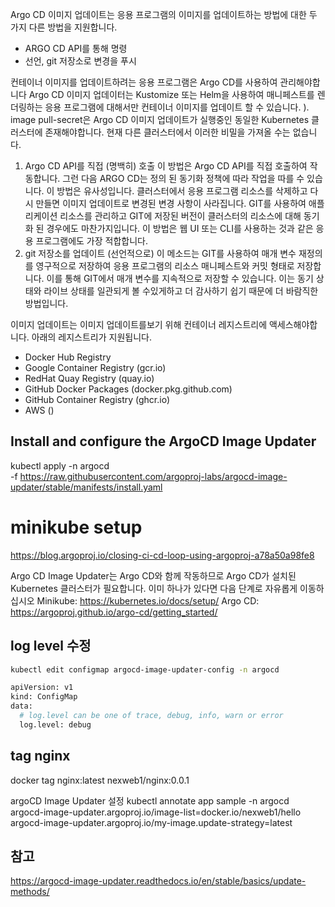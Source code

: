 Argo CD 이미지 업데이트는 응용 프로그램의 이미지를 업데이트하는 방법에 대한 두 가지 다른 방법을 지원합니다.
  - ARGO CD API를 통해 명령
  - 선언, git 저장소로 변경을 푸시

컨테이너 이미지를 업데이트하려는 응용 프로그램은 Argo CD를 사용하여 관리해야합니다
Argo CD 이미지 업데이터는 Kustomize 또는 Helm을 사용하여 매니페스트를 렌더링하는 응용 프로그램에 대해서만 컨테이너 이미지를 업데이트 할 수 있습니다. ).
image pull-secret은 Argo CD 이미지 업데이트가 실행중인 동일한 Kubernetes 클러스터에 존재해야합니다. 현재 다른 클러스터에서 이러한 비밀을 가져올 수는 없습니다.

1. Argo CD API를 직접 (명백히) 호출
이 방법은 Argo CD API를 직접 호출하여 작동합니다. 그런 다음 ARGO CD는 정의 된 동기화 정책에 따라 작업을 따를 수 있습니다. 이 방법은 유사성입니다. 클러스터에서 응용 프로그램 리소스를 삭제하고 다시 만들면 이미지 업데이트로 변경된 변경 사항이 사라집니다. GIT를 사용하여 애플리케이션 리소스를 관리하고 GIT에 저장된 버전이 클러스터의 리소스에 대해 동기화 된 경우에도 마찬가지입니다. 이 방법은 웹 UI 또는 CLI를 사용하는 것과 같은 응용 프로그램에도 가장 적합합니다.
2. git 저장소를 업데이트 (선언적으로)
이 메소드는 GIT를 사용하여 매개 변수 재정의를 영구적으로 저장하여 응용 프로그램의 리소스 매니페스트와 커밋 형태로 저장합니다. 이를 통해 GIT에서 매개 변수를 지속적으로 저장할 수 있습니다. 이는 동기 상태와 라이브 상태를 일관되게 볼 수있게하고 더 감사하기 쉽기 때문에 더 바람직한 방법입니다.

이미지 업데이트는 이미지 업데이트를보기 위해 컨테이너 레지스트리에 액세스해야합니다. 아래의  레지스트리가 지원됩니다.
  - Docker Hub Registry
  - Google Container Registry (gcr.io)
  - RedHat Quay Registry (quay.io)
  - GitHub Docker Packages (docker.pkg.github.com)
  - GitHub Container Registry (ghcr.io)
  - AWS ()
## Install and configure the ArgoCD Image Updater

kubectl apply -n argocd  \
  -f https://raw.githubusercontent.com/argoproj-labs/argocd-image-updater/stable/manifests/install.yaml

# minikube setup
https://blog.argoproj.io/closing-ci-cd-loop-using-argoproj-a78a50a98fe8

Argo CD Image Updater는 Argo CD와 함께 작동하므로 Argo CD가 설치된 Kubernetes 클러스터가 필요합니다. 
이미 하나가 있다면 다음 단계로 자유롭게 이동하십시오
Minikube: https://kubernetes.io/docs/setup/
Argo CD: https://argoproj.github.io/argo-cd/getting_started/




## log level 수정

```bash
kubectl edit configmap argocd-image-updater-config -n argocd

apiVersion: v1
kind: ConfigMap
data:
  # log.level can be one of trace, debug, info, warn or error
  log.level: debug
```
## tag nginx
docker tag nginx:latest nexweb1/nginx:0.0.1

argoCD Image Updater 설정
kubectl annotate app sample -n argocd \
    argocd-image-updater.argoproj.io/image-list=docker.io/nexweb1/hello \
    argocd-image-updater.argoproj.io/my-image.update-strategy=latest





## 참고
https://argocd-image-updater.readthedocs.io/en/stable/basics/update-methods/



